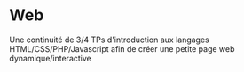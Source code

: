 # Web

Une continuité de 3/4 TPs d'introduction aux langages HTML/CSS/PHP/Javascript afin de créer une petite page web dynamique/interactive
